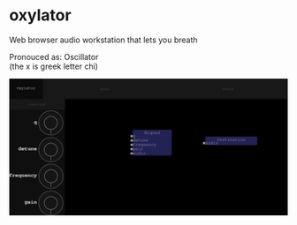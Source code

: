 # oxylator
Web browser audio workstation that lets you breath

Pronouced as: Oscillator<br>
(the x is greek letter chi)

![img](./example.png)

